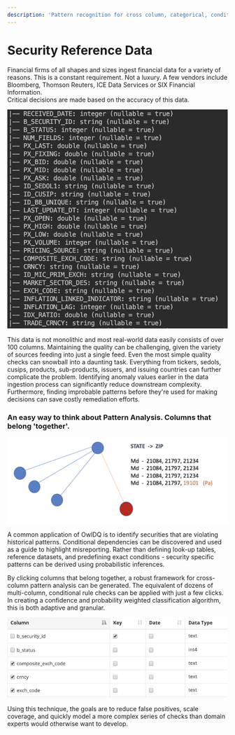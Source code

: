 ```yaml
---
description: 'Pattern recognition for cross column, categorical, conditional relationships'
---
```


# Security Reference Data

Financial firms of all shapes and sizes ingest financial data for a variety of reasons. This is a constant requirement. Not a luxury. A few vendors include Bloomberg, Thomson Reuters, ICE Data Services or SIX Financial Information.  
Critical decisions are made based on the accuracy of this data.

![](../.gitbook/assets/screen-shot-2019-12-31-at-12.23.52-pm.png)

This data is not monolithic and most real-world data easily consists of over 100 columns. Maintaining the quality can be challenging, given the variety of sources feeding into just a single feed. Even the most simple quality checks can snowball into a daunting task. Everything from tickers, sedols, cusips, products, sub-products, issuers, and issuing countries can further complicate the problem. Identifying anomaly values earlier in the data ingestion process can significantly reduce downstream complexity. Furthermore, finding improbable patterns before they're used for making decisions can save costly remediation efforts.

### An easy way to think about Pattern Analysis. Columns that belong 'together'. 

![Certain zip codes always appear alongside certain states](../.gitbook/assets/screen-shot-2019-12-31-at-12.31.52-pm.png)



A common application of OwlDQ is to identify securities that are violating historical patterns. Conditional dependencies can be discovered and used as a guide to highlight misreporting. Rather than defining look-up tables, reference datasets, and predefining exact conditions - security specific patterns can be derived using probabilistic inferences.

By clicking columns that belong together, a robust framework for cross-column pattern analysis can be generated. The equivalent of dozens of multi-column, conditional rule checks can be applied with just a few clicks. In creating a confidence and probability weighted classification algorithm, this is both adaptive and granular.

![](../.gitbook/assets/screen-shot-2019-12-31-at-12.32.41-pm.png)

Using this technique, the goals are to reduce false positives, scale coverage, and quickly model a more complex series of checks than domain experts would otherwise want to develop.





